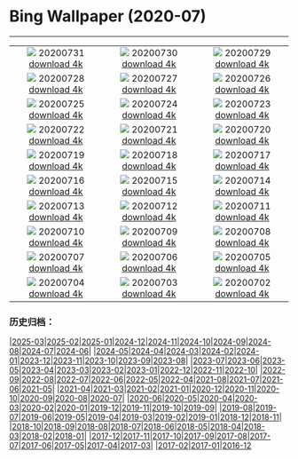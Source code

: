 # Bing Wallpaper (2020-07)
**************
| | | |
| :----: | :----: | :----: |
| ![](https://www.bing.com/th?id=OHR.LavaShip_ZH-CN3924445486_1920x1080.jpg) 20200731 [download 4k](https://www.bing.com/th?id=OHR.LavaShip_ZH-CN3924445486_UHD.jpg) | ![](https://www.bing.com/th?id=OHR.TahoeBeach_ZH-CN3786728560_1920x1080.jpg) 20200730 [download 4k](https://www.bing.com/th?id=OHR.TahoeBeach_ZH-CN3786728560_UHD.jpg) | ![](https://www.bing.com/th?id=OHR.HamerkopHunting_ZH-CN3632585255_1920x1080.jpg) 20200729 [download 4k](https://www.bing.com/th?id=OHR.HamerkopHunting_ZH-CN3632585255_UHD.jpg) |
| ![](https://www.bing.com/th?id=OHR.KallurLighthouse_ZH-CN3407251246_1920x1080.jpg) 20200728 [download 4k](https://www.bing.com/th?id=OHR.KallurLighthouse_ZH-CN3407251246_UHD.jpg) | ![](https://www.bing.com/th?id=OHR.HamelinPool_ZH-CN3309979763_1920x1080.jpg) 20200727 [download 4k](https://www.bing.com/th?id=OHR.HamelinPool_ZH-CN3309979763_UHD.jpg) | ![](https://www.bing.com/th?id=OHR.AerialTamul_ZH-CN3164679201_1920x1080.jpg) 20200726 [download 4k](https://www.bing.com/th?id=OHR.AerialTamul_ZH-CN3164679201_UHD.jpg) |
| ![](https://www.bing.com/th?id=OHR.WheatCastilla_ZH-CN2814576294_1920x1080.jpg) 20200725 [download 4k](https://www.bing.com/th?id=OHR.WheatCastilla_ZH-CN2814576294_UHD.jpg) | ![](https://www.bing.com/th?id=OHR.RedSailboat_ZH-CN2386102503_1920x1080.jpg) 20200724 [download 4k](https://www.bing.com/th?id=OHR.RedSailboat_ZH-CN2386102503_UHD.jpg) | ![](https://www.bing.com/th?id=OHR.KapamaCousins_ZH-CN2164304882_1920x1080.jpg) 20200723 [download 4k](https://www.bing.com/th?id=OHR.KapamaCousins_ZH-CN2164304882_UHD.jpg) |
| ![](https://www.bing.com/th?id=OHR.CausewayStones_ZH-CN2070328388_1920x1080.jpg) 20200722 [download 4k](https://www.bing.com/th?id=OHR.CausewayStones_ZH-CN2070328388_UHD.jpg) | ![](https://www.bing.com/th?id=OHR.RedBlueWildebeest_ZH-CN1024893552_1920x1080.jpg) 20200721 [download 4k](https://www.bing.com/th?id=OHR.RedBlueWildebeest_ZH-CN1024893552_UHD.jpg) | ![](https://www.bing.com/th?id=OHR.DinantBelgium_ZH-CN0913727176_1920x1080.jpg) 20200720 [download 4k](https://www.bing.com/th?id=OHR.DinantBelgium_ZH-CN0913727176_UHD.jpg) |
| ![](https://www.bing.com/th?id=OHR.EarthriseSequence_ZH-CN0750195611_1920x1080.jpg) 20200719 [download 4k](https://www.bing.com/th?id=OHR.EarthriseSequence_ZH-CN0750195611_UHD.jpg) | ![](https://www.bing.com/th?id=OHR.GrandCanalGondolas_ZH-CN0542933448_1920x1080.jpg) 20200718 [download 4k](https://www.bing.com/th?id=OHR.GrandCanalGondolas_ZH-CN0542933448_UHD.jpg) | ![](https://www.bing.com/th?id=OHR.NineSpotted_ZH-CN0422284522_1920x1080.jpg) 20200717 [download 4k](https://www.bing.com/th?id=OHR.NineSpotted_ZH-CN0422284522_UHD.jpg) |
| ![](https://www.bing.com/th?id=OHR.HappyBalloon_ZH-CN0324866466_1920x1080.jpg) 20200716 [download 4k](https://www.bing.com/th?id=OHR.HappyBalloon_ZH-CN0324866466_UHD.jpg) | ![](https://www.bing.com/th?id=OHR.FrederickSound_ZH-CN1838908749_1920x1080.jpg) 20200715 [download 4k](https://www.bing.com/th?id=OHR.FrederickSound_ZH-CN1838908749_UHD.jpg) | ![](https://www.bing.com/th?id=OHR.WinchesterCrypt_ZH-CN1683778044_1920x1080.jpg) 20200714 [download 4k](https://www.bing.com/th?id=OHR.WinchesterCrypt_ZH-CN1683778044_UHD.jpg) |
| ![](https://www.bing.com/th?id=OHR.PantheonParis_ZH-CN1546295756_1920x1080.jpg) 20200713 [download 4k](https://www.bing.com/th?id=OHR.PantheonParis_ZH-CN1546295756_UHD.jpg) | ![](https://www.bing.com/th?id=OHR.SunnyRainforest_ZH-CN1412617420_1920x1080.jpg) 20200712 [download 4k](https://www.bing.com/th?id=OHR.SunnyRainforest_ZH-CN1412617420_UHD.jpg) | ![](https://www.bing.com/th?id=OHR.WaterRipplesVideo_ZH-CN8790763092_1920x1080.jpg) 20200711 [download 4k](https://www.bing.com/th?id=OHR.WaterRipplesVideo_ZH-CN8790763092_UHD.jpg) |
| ![](https://www.bing.com/th?id=OHR.MangroveForest_ZH-CN1141787046_1920x1080.jpg) 20200710 [download 4k](https://www.bing.com/th?id=OHR.MangroveForest_ZH-CN1141787046_UHD.jpg) | ![](https://www.bing.com/th?id=OHR.BellTowerItaly_ZH-CN1011281003_1920x1080.jpg) 20200709 [download 4k](https://www.bing.com/th?id=OHR.BellTowerItaly_ZH-CN1011281003_UHD.jpg) | ![](https://www.bing.com/th?id=OHR.ColoradoColumbine_ZH-CN0901580141_1920x1080.jpg) 20200708 [download 4k](https://www.bing.com/th?id=OHR.ColoradoColumbine_ZH-CN0901580141_UHD.jpg) |
| ![](https://www.bing.com/th?id=OHR.NorfolkPups_ZH-CN0794024596_1920x1080.jpg) 20200707 [download 4k](https://www.bing.com/th?id=OHR.NorfolkPups_ZH-CN0794024596_UHD.jpg) | ![](https://www.bing.com/th?id=OHR.CalorisMDIS_ZH-CN8904275746_1920x1080.jpg) 20200706 [download 4k](https://www.bing.com/th?id=OHR.CalorisMDIS_ZH-CN8904275746_UHD.jpg) | ![](https://www.bing.com/th?id=OHR.Kamchatka_ZH-CN8647931935_1920x1080.jpg) 20200705 [download 4k](https://www.bing.com/th?id=OHR.Kamchatka_ZH-CN8647931935_UHD.jpg) |
| ![](https://www.bing.com/th?id=OHR.NantucketIsland_ZH-CN8295645754_1920x1080.jpg) 20200704 [download 4k](https://www.bing.com/th?id=OHR.NantucketIsland_ZH-CN8295645754_UHD.jpg) | ![](https://www.bing.com/th?id=OHR.OwlSunflowers_ZH-CN8154999485_1920x1080.jpg) 20200703 [download 4k](https://www.bing.com/th?id=OHR.OwlSunflowers_ZH-CN8154999485_UHD.jpg) | ![](https://www.bing.com/th?id=OHR.DogDays_ZH-CN8013834742_1920x1080.jpg) 20200702 [download 4k](https://www.bing.com/th?id=OHR.DogDays_ZH-CN8013834742_UHD.jpg) |

### 历史归档：

|[2025-03](/../2025-03/2025-03.md)|[2025-02](/../2025-02/2025-02.md)|[2025-01](/../2025-01/2025-01.md)|[2024-12](/../2024-12/2024-12.md)|[2024-11](/../2024-11/2024-11.md)|[2024-10](/../2024-10/2024-10.md)|[2024-09](/../2024-09/2024-09.md)|[2024-08](/../2024-08/2024-08.md)|[2024-07](/../2024-07/2024-07.md)|[2024-06](/../2024-06/2024-06.md)|
|[2024-05](/../2024-05/2024-05.md)|[2024-04](/../2024-04/2024-04.md)|[2024-03](/../2024-03/2024-03.md)|[2024-02](/../2024-02/2024-02.md)|[2024-01](/../2024-01/2024-01.md)|[2023-12](/../2023-12/2023-12.md)|[2023-11](/../2023-11/2023-11.md)|[2023-10](/../2023-10/2023-10.md)|[2023-09](/../2023-09/2023-09.md)|[2023-08](/../2023-08/2023-08.md)|
|[2023-07](/../2023-07/2023-07.md)|[2023-06](/../2023-06/2023-06.md)|[2023-05](/../2023-05/2023-05.md)|[2023-04](/../2023-04/2023-04.md)|[2023-03](/../2023-03/2023-03.md)|[2023-02](/../2023-02/2023-02.md)|[2023-01](/../2023-01/2023-01.md)|[2022-12](/../2022-12/2022-12.md)|[2022-11](/../2022-11/2022-11.md)|[2022-10](/../2022-10/2022-10.md)|
|[2022-09](/../2022-09/2022-09.md)|[2022-08](/../2022-08/2022-08.md)|[2022-07](/../2022-07/2022-07.md)|[2022-06](/../2022-06/2022-06.md)|[2022-05](/../2022-05/2022-05.md)|[2022-04](/../2022-04/2022-04.md)|[2021-08](/../2021-08/2021-08.md)|[2021-07](/../2021-07/2021-07.md)|[2021-06](/../2021-06/2021-06.md)|[2021-05](/../2021-05/2021-05.md)|
|[2021-04](/../2021-04/2021-04.md)|[2021-03](/../2021-03/2021-03.md)|[2021-02](/../2021-02/2021-02.md)|[2021-01](/../2021-01/2021-01.md)|[2020-12](/../2020-12/2020-12.md)|[2020-11](/../2020-11/2020-11.md)|[2020-10](/../2020-10/2020-10.md)|[2020-09](/../2020-09/2020-09.md)|[2020-08](/../2020-08/2020-08.md)|[2020-07](/2020-07.md)|
|[2020-06](/../2020-06/2020-06.md)|[2020-05](/../2020-05/2020-05.md)|[2020-04](/../2020-04/2020-04.md)|[2020-03](/../2020-03/2020-03.md)|[2020-02](/../2020-02/2020-02.md)|[2020-01](/../2020-01/2020-01.md)|[2019-12](/../2019-12/2019-12.md)|[2019-11](/../2019-11/2019-11.md)|[2019-10](/../2019-10/2019-10.md)|[2019-09](/../2019-09/2019-09.md)|
|[2019-08](/../2019-08/2019-08.md)|[2019-07](/../2019-07/2019-07.md)|[2019-06](/../2019-06/2019-06.md)|[2019-05](/../2019-05/2019-05.md)|[2019-04](/../2019-04/2019-04.md)|[2019-03](/../2019-03/2019-03.md)|[2019-02](/../2019-02/2019-02.md)|[2019-01](/../2019-01/2019-01.md)|[2018-12](/../2018-12/2018-12.md)|[2018-11](/../2018-11/2018-11.md)|
|[2018-10](/../2018-10/2018-10.md)|[2018-09](/../2018-09/2018-09.md)|[2018-08](/../2018-08/2018-08.md)|[2018-07](/../2018-07/2018-07.md)|[2018-06](/../2018-06/2018-06.md)|[2018-05](/../2018-05/2018-05.md)|[2018-04](/../2018-04/2018-04.md)|[2018-03](/../2018-03/2018-03.md)|[2018-02](/../2018-02/2018-02.md)|[2018-01](/../2018-01/2018-01.md)|
|[2017-12](/../2017-12/2017-12.md)|[2017-11](/../2017-11/2017-11.md)|[2017-10](/../2017-10/2017-10.md)|[2017-09](/../2017-09/2017-09.md)|[2017-08](/../2017-08/2017-08.md)|[2017-07](/../2017-07/2017-07.md)|[2017-06](/../2017-06/2017-06.md)|[2017-05](/../2017-05/2017-05.md)|[2017-04](/../2017-04/2017-04.md)|[2017-03](/../2017-03/2017-03.md)|
|[2017-02](/../2017-02/2017-02.md)|[2017-01](/../2017-01/2017-01.md)|[2016-12](/../2016-12/2016-12.md)